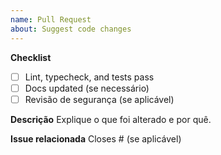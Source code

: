 ```yaml
---
name: Pull Request
about: Suggest code changes
---
```


**Checklist**
- [ ] Lint, typecheck, and tests pass
- [ ] Docs updated (se necessário)
- [ ] Revisão de segurança (se aplicável)

**Descrição**
Explique o que foi alterado e por quê.

**Issue relacionada**
Closes # (se aplicável)
